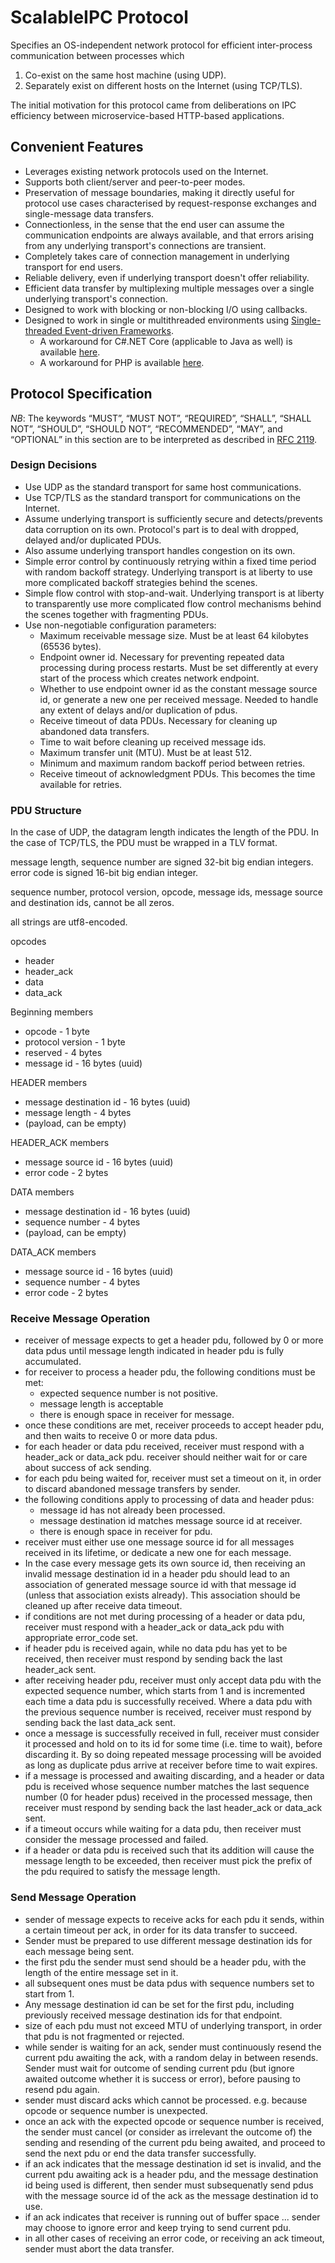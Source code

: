 # ScalableIPC Protocol

Specifies an OS-independent network protocol for efficient inter-process communication between processes which
   
   1. Co-exist on the same host  machine (using UDP).
   2. Separately exist on different hosts on the Internet (using TCP/TLS).

The initial motivation for this protocol came from deliberations on IPC efficiency between microservice-based HTTP-based applications.

## Convenient Features

  * Leverages existing network protocols used on the Internet.
  * Supports both client/server and peer-to-peer modes.
  * Preservation of message boundaries, making it directly useful for protocol use cases characterised by request-response exchanges and single-message data transfers.
  * Connectionless, in the sense that the end user can assume the communication endpoints are always available, and that errors arising from any underlying transport's connections are transient.
  * Completely takes care of connection management in underlying transport for end users.
  * Reliable delivery, even if underlying transport doesn't offer reliability.
  * Efficient data transfer by multiplexing multiple messages over a single underlying transport's connection.
  * Designed to work with blocking or non-blocking I/O using callbacks.
  * Designed to work in single or multithreaded environments using [Single-threaded Event-driven Frameworks](http://berb.github.io/diploma-thesis/original/055_events.html#st).
       - A workaround for C#.NET Core (applicable to Java as well) is available [here](https://docs.microsoft.com/en-us/dotnet/api/system.threading.tasks.taskscheduler?view=netcore-3.1).
       - A workaround for PHP is available [here](https://reactphp.org).

## Protocol Specification

*NB*: The keywords “MUST”, “MUST NOT”, “REQUIRED”, “SHALL”, “SHALL NOT”, “SHOULD”, “SHOULD NOT”, “RECOMMENDED”, “MAY”, and “OPTIONAL” in this section are to be interpreted as described in [RFC 2119](http://tools.ietf.org/html/rfc2119).

### Design Decisions

  * Use UDP as the standard transport for same host communications.
  * Use TCP/TLS as the standard transport for communications on the Internet.
  * Assume underlying transport is sufficiently secure and detects/prevents data corruption on its own. Protocol's part is to deal with dropped, delayed and/or duplicated PDUs.
  * Also assume underlying transport handles congestion on its own.
  * Simple error control by continuously retrying within a fixed time period with random backoff strategy. Underlying transport is at liberty to use more complicated backoff strategies behind the scenes.
  * Simple flow control with stop-and-wait. Underlying transport is at liberty to transparently use more complicated flow control mechanisms behind the scenes together with fragmenting PDUs.
  * Use non-negotiable configuration parameters:
       - Maximum receivable message size. Must be at least 64 kilobytes (65536 bytes).
       - Endpoint owner id. Necessary for preventing repeated data processing during process restarts. Must be set differently at every start of the process which creates network endpoint.
       - Whether to use endpoint owner id as the constant message source id, or generate a new one per received message. Needed to handle any extent of delays and/or duplication of pdus.
       - Receive timeout of data PDUs. Necessary for cleaning up abandoned data transfers.
       - Time to wait before cleaning up received message ids.
       - Maximum transfer unit (MTU). Must be at least 512.
       - Minimum and maximum random backoff period between retries.
       - Receive timeout of acknowledgment PDUs. This becomes the time available for retries.


### PDU Structure

In the case of UDP, the datagram length indicates the length of the PDU.
In the case of TCP/TLS, the PDU must be wrapped in a TLV format.

message length, sequence number are signed 32-bit big endian integers. error code is signed 16-bit big endian integer.

sequence number, protocol version, opcode, message ids, message source and destination ids, cannot be all zeros.

all strings are utf8-encoded.

opcodes
   - header
   - header_ack
   - data
   - data_ack

Beginning members
   - opcode - 1 byte
   - protocol version - 1 byte
   - reserved - 4 bytes
   - message id - 16 bytes (uuid)

HEADER members
   - message destination id - 16 bytes (uuid)
   - message length - 4 bytes
   - (payload, can be empty)

HEADER_ACK members
   - message source id - 16 bytes (uuid)
   - error code - 2 bytes

DATA members
   - message destination id - 16 bytes (uuid)
   - sequence number - 4 bytes
   - (payload, can be empty)

DATA_ACK members
   - message source id - 16 bytes (uuid)
   - sequence number - 4 bytes
   - error code - 2 bytes

### Receive Message Operation

  * receiver of message expects to get a header pdu, followed by 0 or more data pdus until message length indicated in header pdu is fully accumulated.
  * for receiver to process a header pdu, the following conditions must be met:
     * expected sequence number is not positive. 
     * message length is acceptable
     * there is enough space in receiver for message.
  * once these conditions are met, receiver proceeds to accept header pdu, and then waits to receive 0 or more data pdus.
  * for each header or data pdu received, receiver must respond with a header_ack or data_ack pdu. receiver should neither wait for or care about success of ack sending.
  * for each pdu being waited for, receiver must set a timeout on it, in order to discard abandoned message transfers by sender.
  * the following conditions apply to processing of data and header pdus:
     * message id has not already been processed.
     * message destination id matches message source id at receiver.
     * there is enough space in receiver for pdu.
  * receiver must either use one message source id for all messages received in its lifetime, or dedicate a new one for each message.
  * In the case every message gets its own source id, then receiving an invalid message destination id in a header pdu should lead to an association of generated message source id with that message id (unless that association exists already). This association should be cleaned up after receive data timeout.
  * if conditions are not met during processing of a header or data pdu, receiver must respond with a header_ack or data_ack pdu with appropriate error_code set.
  * if header pdu is received again, while no data pdu has yet to be received, then receiver must respond by sending back the last header_ack sent.
  * after receiving header pdu, receiver must only accept data pdu with the expected sequence number, which starts from 1 and is incremented each time a data pdu is successfully received. Where a data pdu with the previous sequence number is received, receiver must respond by sending back the last data_ack sent.
  * once a message is successfully received in full, receiver must consider it processed and hold on to its id for some time (i.e. time to wait), before discarding it. By so doing repeated message processing will be avoided as long as duplicate pdus arrive at receiver before time to wait expires.
  * if a message is processed and awaiting discarding, and a header or data pdu is received whose sequence number matches the last sequence number (0 for header pdus) received in the processed message, then receiver must respond by sending back the last header_ack or data_ack sent.
  * if a timeout occurs while waiting for a data pdu, then receiver must consider the message processed and failed.
  * if a header or data pdu is received such that its addition will cause the message length to be exceeded, then receiver must pick the prefix of the pdu required to satisfy the message length.

### Send Message Operation

  * sender of message expects to receive acks for each pdu it sends, within a certain timeout per ack, in order for its data transfer to succeed.
  * Sender must be prepared to use different message destination ids for each message being sent.
  * the first pdu the sender must send should be a header pdu, with the length of the entire message set in it.
  * all subsequent ones must be data pdus with sequence numbers set to start from 1.
  * Any message destination id can be set for the first pdu, including previously received message destination ids for that endpoint.
  * size of each pdu must not exceed MTU of underlying transport, in order that pdu is not fragmented or rejected.
  * while sender is waiting for an ack, sender must continuously resend the current pdu awaiting the ack, with a random delay in between resends. Sender must wait for outcome of sending current pdu (but ignore awaited outcome whether it is success or error), before pausing to resend pdu again.
  * sender must discard acks which cannot be processed. e.g. because opcode or sequence number is unexpected.
  * once an ack with the expected opcode or sequence number is received, the sender must cancel (or consider as irrelevant the outcome of) the sending and resending of the current pdu being awaited, and proceed to send the next pdu or end the data transfer successfully.
  * if an ack indicates that the message destination id set is invalid, and the current pdu awaiting ack is a header pdu, and the message destination id being used is different, then sender must subsequenatly send pdus with the message source id of the ack as the message destination id to use.
  * if an ack indicates that receiver is running out of buffer space ... sender may choose to ignore error and keep trying to send current pdu.
  * in all other cases of receiving an error code, or receiving an ack timeout, sender must abort the data transfer.
